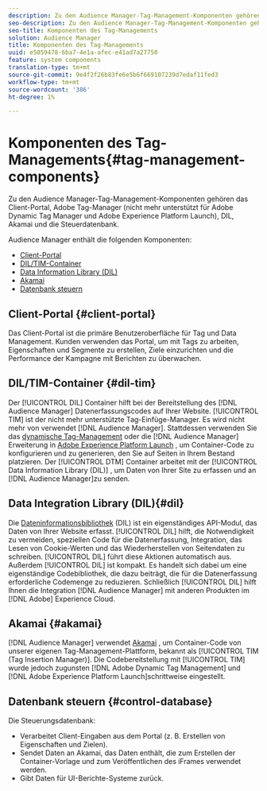 ```yaml
---
description: Zu den Audience Manager-Tag-Management-Komponenten gehören das Client-Portal, Adobe Tag-Manager (nicht mehr unterstützt für Adobe Dynamic Tag Manager und Adobe Experience Platform Launch), DIL, Akamai und die Steuerdatenbank.
seo-description: Zu den Audience Manager-Tag-Management-Komponenten gehören das Client-Portal, Adobe Tag-Manager (nicht mehr unterstützt für Adobe Dynamic Tag Manager und Adobe Experience Platform Launch), DIL, Akamai und die Steuerdatenbank.
seo-title: Komponenten des Tag-Managements
solution: Audience Manager
title: Komponenten des Tag-Managements
uuid: e5059478-6ba7-4e1a-afec-e41ad7a27750
feature: system components
translation-type: tm+mt
source-git-commit: 9e4f2f26b83fe6e5b6f669107239d7edaf11fed3
workflow-type: tm+mt
source-wordcount: '386'
ht-degree: 1%

---
```



# Komponenten des Tag-Managements{#tag-management-components}

Zu den Audience Manager-Tag-Management-Komponenten gehören das Client-Portal, Adobe Tag-Manager (nicht mehr unterstützt für Adobe Dynamic Tag Manager und Adobe Experience Platform Launch), DIL, Akamai und die Steuerdatenbank.

<!-- 

c_comptag.xml

 -->

Audience Manager enthält die folgenden Komponenten:

* [Client-Portal](../../reference/system-components/components-tag-management.md#client-portal)
* [DIL/TIM-Container](../../reference/system-components/components-tag-management.md#dil-tim)
* [Data Information Library (DIL)](../../reference/system-components/components-tag-management.md#dil)
* [Akamai](../../reference/system-components/components-tag-management.md#akamai)
* [Datenbank steuern](../../reference/system-components/components-tag-management.md#control-database)

## Client-Portal {#client-portal}

Das Client-Portal ist die primäre Benutzeroberfläche für Tag und Data Management. Kunden verwenden das Portal, um mit Tags zu arbeiten, Eigenschaften und Segmente zu erstellen, Ziele einzurichten und die Performance der Kampagne mit Berichten zu überwachen.

## DIL/TIM-Container {#dil-tim}

Der [!UICONTROL DIL] Container hilft bei der Bereitstellung des [!DNL Audience Manager] Datenerfassungscodes auf Ihrer Website. [!UICONTROL TIM] ist der nicht mehr unterstützte Tag-Einfüge-Manager. Es wird nicht mehr von verwendet [!DNL Audience Manager]. Stattdessen verwenden Sie das [dynamische Tag-Management](https://docs.adobe.com/content/help/en/dtm/using/dtm-home.html) oder die [!DNL Audience Manager] Erweiterung in [Adobe Experience Platform Launch](https://docs.adobelaunch.com/extension-reference/web/adobe-audience-manager-extension) , um Container-Code zu konfigurieren und zu generieren, den Sie auf Seiten in Ihrem Bestand platzieren. Der [!UICONTROL DTM] Container arbeitet mit der [!UICONTROL Data Information Library (DIL)] , um Daten von Ihrer Site zu erfassen und an [!DNL Audience Manager]zu senden.

## Data Integration Library (DIL){#dil} 

Die [Dateninformationsbibliothek](../../dil/dil-overview.md) (DIL) ist ein eigenständiges API-Modul, das Daten von Ihrer Website erfasst. [!UICONTROL DIL] hilft, die Notwendigkeit zu vermeiden, speziellen Code für die Datenerfassung, Integration, das Lesen von Cookie-Werten und das Wiederherstellen von Seitendaten zu schreiben. [!UICONTROL DIL] führt diese Aktionen automatisch aus. Außerdem [!UICONTROL DIL] ist kompakt. Es handelt sich dabei um eine eigenständige Codebibliothek, die dazu beiträgt, die für die Datenerfassung erforderliche Codemenge zu reduzieren. Schließlich [!UICONTROL DIL] hilft Ihnen die Integration [!DNL Audience Manager] mit anderen Produkten im [!DNL Adobe] Experience Cloud.

## Akamai {#akamai}

[!DNL Audience Manager] verwendet [Akamai](https://www.akamai.com/html/about/index.html) , um Container-Code von unserer eigenen Tag-Management-Plattform, bekannt als [!UICONTROL TIM (Tag Insertion Manager)]. Die Codebereitstellung mit [!UICONTROL TIM] wurde jedoch zugunsten [!DNL Adobe Dynamic Tag Management] und [!DNL Adobe Experience Platform Launch]schrittweise eingestellt.

## Datenbank steuern {#control-database}

Die Steuerungsdatenbank:

* Verarbeitet Client-Eingaben aus dem Portal (z. B. Erstellen von Eigenschaften und Zielen).
* Sendet Daten an Akamai, das Daten enthält, die zum Erstellen der Container-Vorlage und zum Veröffentlichen des iFrames verwendet werden.
* Gibt Daten für UI-Berichte-Systeme zurück.

